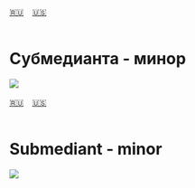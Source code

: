 <span id="ru"><a href='#ru'>🇷🇺</a> &nbsp;&nbsp;&nbsp;<a href='#en'>🇺🇸</a> &nbsp;&nbsp;&nbsp;</span><br><br>
# Субмедианта - минор

![](https://github.com/stolbitsa/stolbitsa/assets/149964365/cf429b9a-9e77-4541-a613-1b14a81e6013)<br><br>
<span id="en"><a href='#ru'>🇷🇺</a> &nbsp;&nbsp;&nbsp;<a href='#en'>🇺🇸</a> &nbsp;&nbsp;&nbsp;</span><br><br>
# Submediant - minor

![](https://github.com/stolbitsa/stolbitsa/assets/149964365/cf429b9a-9e77-4541-a613-1b14a81e6013)
<br><br>
